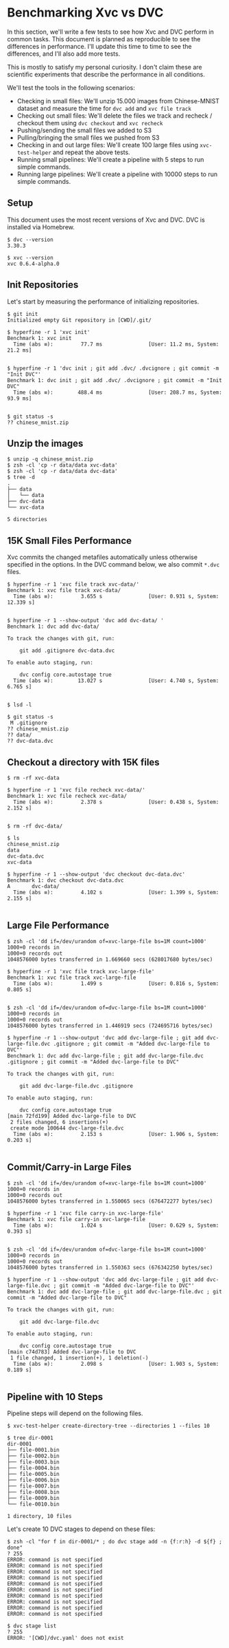 # Benchmarking Xvc vs DVC

In this section, we'll write a few tests to see how Xvc and DVC perform in common tasks. This document is planned as reproducible to see the differences in performance. I'll update this time to time to see the differences, and I'll also add more tests.

This is mostly to satisfy my personal curiosity. I don't claim these are scientific experiments that describe the performance in all conditions. 

We'll test the tools in the following scenarios:

- Checking in small files: We'll unzip 15.000 images from Chinese-MNIST dataset and measure the time for `dvc add` and `xvc file track`
- Checking out small files: We'll delete the files we track and recheck / checkout them using `dvc checkout`  and `xvc recheck`
- Pushing/sending the small files we added to S3 
- Pulling/bringing the small files we pushed from S3
- Checking in and out large files: We'll create 100 large files using `xvc-test-helper` and repeat the above tests.
- Running small pipelines: We'll create a pipeline with 5 steps to run simple commands.
- Running large pipelines: We'll create a pipeline with 10000 steps to run simple commands. 

## Setup

This document uses the most recent versions of Xvc and DVC. DVC is installed via Homebrew. 

```console
$ dvc --version
3.30.3

$ xvc --version
xvc 0.6.4-alpha.0

```

## Init Repositories

Let's start by measuring the performance of initializing repositories. 

```console
$ git init
Initialized empty Git repository in [CWD]/.git/

$ hyperfine -r 1 'xvc init'
Benchmark 1: xvc init
  Time (abs ≡):         77.7 ms               [User: 11.2 ms, System: 21.2 ms]
 

$ hyperfine -r 1 'dvc init ; git add .dvc/ .dvcignore ; git commit -m "Init DVC"'
Benchmark 1: dvc init ; git add .dvc/ .dvcignore ; git commit -m "Init DVC"
  Time (abs ≡):        488.4 ms               [User: 208.7 ms, System: 93.9 ms]
 

$ git status -s
?? chinese_mnist.zip

```

## Unzip the images

```console
$ unzip -q chinese_mnist.zip
$ zsh -cl 'cp -r data/data xvc-data'
$ zsh -cl 'cp -r data/data dvc-data'
$ tree -d
.
├── data
│   └── data
├── dvc-data
└── xvc-data

5 directories

```


## 15K Small Files Performance

Xvc commits the changed metafiles automatically unless otherwise specified in the options. In the DVC command below, we also commit `*.dvc` files.

```console,ignore
$ hyperfine -r 1 'xvc file track xvc-data/'
Benchmark 1: xvc file track xvc-data/
  Time (abs ≡):         3.655 s               [User: 0.931 s, System: 12.339 s]
 

$ hyperfine -r 1 --show-output 'dvc add dvc-data/ '
Benchmark 1: dvc add dvc-data/ 

To track the changes with git, run:

	git add .gitignore dvc-data.dvc

To enable auto staging, run:

	dvc config core.autostage true
  Time (abs ≡):        13.027 s               [User: 4.740 s, System: 6.765 s]
 

$ lsd -l

$ git status -s
 M .gitignore
?? chinese_mnist.zip
?? data/
?? dvc-data.dvc

```

## Checkout a directory with 15K files

```console,ignore
$ rm -rf xvc-data

$ hyperfine -r 1 'xvc file recheck xvc-data/'
Benchmark 1: xvc file recheck xvc-data/
  Time (abs ≡):         2.378 s               [User: 0.438 s, System: 2.152 s]
 

$ rm -rf dvc-data/

$ ls 
chinese_mnist.zip
data
dvc-data.dvc
xvc-data

$ hyperfine -r 1 --show-output 'dvc checkout dvc-data.dvc'
Benchmark 1: dvc checkout dvc-data.dvc
A       dvc-data/
  Time (abs ≡):         4.102 s               [User: 1.399 s, System: 2.155 s]
 

```

## Large File Performance

```console,ignore
$ zsh -cl 'dd if=/dev/urandom of=xvc-large-file bs=1M count=1000'
1000+0 records in
1000+0 records out
1048576000 bytes transferred in 1.669660 secs (628017680 bytes/sec)

$ hyperfine -r 1 'xvc file track xvc-large-file'
Benchmark 1: xvc file track xvc-large-file
  Time (abs ≡):         1.499 s               [User: 0.816 s, System: 0.805 s]
 

$ zsh -cl 'dd if=/dev/urandom of=dvc-large-file bs=1M count=1000'
1000+0 records in
1000+0 records out
1048576000 bytes transferred in 1.446919 secs (724695716 bytes/sec)

$ hyperfine -r 1 --show-output 'dvc add dvc-large-file ; git add dvc-large-file.dvc .gitignore ; git commit -m "Added dvc-large-file to DVC"'
Benchmark 1: dvc add dvc-large-file ; git add dvc-large-file.dvc .gitignore ; git commit -m "Added dvc-large-file to DVC"

To track the changes with git, run:

	git add dvc-large-file.dvc .gitignore

To enable auto staging, run:

	dvc config core.autostage true
[main 72fd199] Added dvc-large-file to DVC
 2 files changed, 6 insertions(+)
 create mode 100644 dvc-large-file.dvc
  Time (abs ≡):         2.153 s               [User: 1.906 s, System: 0.203 s]
 

```

## Commit/Carry-in Large Files

```console,ignore
$ zsh -cl 'dd if=/dev/urandom of=xvc-large-file bs=1M count=1000'
1000+0 records in
1000+0 records out
1048576000 bytes transferred in 1.550065 secs (676472277 bytes/sec)

$ hyperfine -r 1 'xvc file carry-in xvc-large-file'
Benchmark 1: xvc file carry-in xvc-large-file
  Time (abs ≡):         1.024 s               [User: 0.629 s, System: 0.393 s]
 

$ zsh -cl 'dd if=/dev/urandom of=dvc-large-file bs=1M count=1000'
1000+0 records in
1000+0 records out
1048576000 bytes transferred in 1.550363 secs (676342250 bytes/sec)

$ hyperfine -r 1 --show-output 'dvc add dvc-large-file ; git add dvc-large-file.dvc ; git commit -m "Added dvc-large-file to DVC"'
Benchmark 1: dvc add dvc-large-file ; git add dvc-large-file.dvc ; git commit -m "Added dvc-large-file to DVC"

To track the changes with git, run:

	git add dvc-large-file.dvc

To enable auto staging, run:

	dvc config core.autostage true
[main c74d783] Added dvc-large-file to DVC
 1 file changed, 1 insertion(+), 1 deletion(-)
  Time (abs ≡):         2.098 s               [User: 1.903 s, System: 0.189 s]
 

```

## Pipeline with 10 Steps

Pipeline steps will depend on the following files. 

```console
$ xvc-test-helper create-directory-tree --directories 1 --files 10 

$ tree dir-0001
dir-0001
├── file-0001.bin
├── file-0002.bin
├── file-0003.bin
├── file-0004.bin
├── file-0005.bin
├── file-0006.bin
├── file-0007.bin
├── file-0008.bin
├── file-0009.bin
└── file-0010.bin

1 directory, 10 files

```

Let's create 10 DVC stages to depend on these files:

```
$ zsh -cl "for f in dir-0001/* ; do dvc stage add -n {f:r:h} -d ${f} ; done"
? 255
ERROR: command is not specified
ERROR: command is not specified
ERROR: command is not specified
ERROR: command is not specified
ERROR: command is not specified
ERROR: command is not specified
ERROR: command is not specified
ERROR: command is not specified
ERROR: command is not specified
ERROR: command is not specified

$ dvc stage list
? 255
ERROR: '[CWD]/dvc.yaml' does not exist

```

